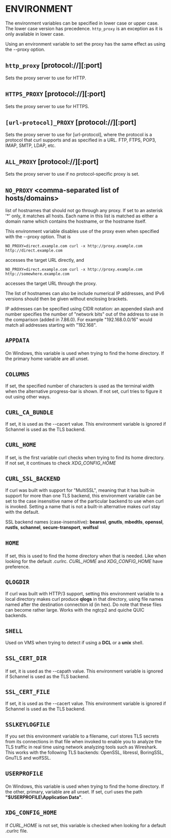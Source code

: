 <!-- Copyright (C) Daniel Stenberg, <daniel@haxx.se>, et al. -->
<!-- SPDX-License-Identifier: curl -->
# ENVIRONMENT
The environment variables can be specified in lower case or upper case. The
lower case version has precedence. `http_proxy` is an exception as it is only
available in lower case.

Using an environment variable to set the proxy has the same effect as using
the --proxy option.

## `http_proxy` [protocol://]<host>[:port]
Sets the proxy server to use for HTTP.

## `HTTPS_PROXY` [protocol://]<host>[:port]
Sets the proxy server to use for HTTPS.

## `[url-protocol]_PROXY` [protocol://]<host>[:port]
Sets the proxy server to use for [url-protocol], where the protocol is a
protocol that curl supports and as specified in a URL. FTP, FTPS, POP3, IMAP,
SMTP, LDAP, etc.

## `ALL_PROXY` [protocol://]<host>[:port]
Sets the proxy server to use if no protocol-specific proxy is set.

## `NO_PROXY` <comma-separated list of hosts/domains>
list of hostnames that should not go through any proxy. If set to an asterisk
'*' only, it matches all hosts. Each name in this list is matched as either a
domain name which contains the hostname, or the hostname itself.

This environment variable disables use of the proxy even when specified with
the --proxy option. That is

    NO_PROXY=direct.example.com curl -x http://proxy.example.com
    http://direct.example.com

accesses the target URL directly, and

    NO_PROXY=direct.example.com curl -x http://proxy.example.com
    http://somewhere.example.com

accesses the target URL through the proxy.

The list of hostnames can also be include numerical IP addresses, and IPv6
versions should then be given without enclosing brackets.

IP addresses can be specified using CIDR notation: an appended slash and
number specifies the number of "network bits" out of the address to use in the
comparison (added in 7.86.0). For example "192.168.0.0/16" would match all
addresses starting with "192.168".

## `APPDATA` <dir>
On Windows, this variable is used when trying to find the home directory. If
the primary home variable are all unset.

## `COLUMNS` <terminal width>
If set, the specified number of characters is used as the terminal width when
the alternative progress-bar is shown. If not set, curl tries to figure it out
using other ways.

## `CURL_CA_BUNDLE` <file>
If set, it is used as the --cacert value. This environment variable is ignored
if Schannel is used as the TLS backend.

## `CURL_HOME` <dir>
If set, is the first variable curl checks when trying to find its home
directory. If not set, it continues to check *XDG_CONFIG_HOME*

## `CURL_SSL_BACKEND` <TLS backend>
If curl was built with support for "MultiSSL", meaning that it has built-in
support for more than one TLS backend, this environment variable can be set to
the case insensitive name of the particular backend to use when curl is
invoked. Setting a name that is not a built-in alternative makes curl stay
with the default.

SSL backend names (case-insensitive): **bearssl**, **gnutls**, **mbedtls**,
**openssl**, **rustls**, **schannel**, **secure-transport**, **wolfssl**

## `HOME` <dir>
If set, this is used to find the home directory when that is needed. Like when
looking for the default .curlrc. *CURL_HOME* and *XDG_CONFIG_HOME*
have preference.

## `QLOGDIR` <directory name>
If curl was built with HTTP/3 support, setting this environment variable to a
local directory makes curl produce **qlogs** in that directory, using file
names named after the destination connection id (in hex). Do note that these
files can become rather large. Works with the ngtcp2 and quiche QUIC backends.

## `SHELL`
Used on VMS when trying to detect if using a **DCL** or a **unix** shell.

## `SSL_CERT_DIR` <dir>
If set, it is used as the --capath value. This environment variable is ignored
if Schannel is used as the TLS backend.

## `SSL_CERT_FILE` <path>
If set, it is used as the --cacert value. This environment variable is ignored
if Schannel is used as the TLS backend.

## `SSLKEYLOGFILE` <filename>
If you set this environment variable to a filename, curl stores TLS secrets
from its connections in that file when invoked to enable you to analyze the
TLS traffic in real time using network analyzing tools such as Wireshark. This
works with the following TLS backends: OpenSSL, libressl, BoringSSL, GnuTLS
and wolfSSL.

## `USERPROFILE` <dir>
On Windows, this variable is used when trying to find the home directory. If
the other, primary, variable are all unset. If set, curl uses the path
**"$USERPROFILE\Application Data"**.

## `XDG_CONFIG_HOME` <dir>
If *CURL_HOME* is not set, this variable is checked when looking for a
default .curlrc file.
